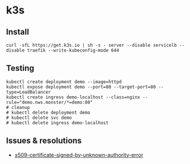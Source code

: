 # k3s

## Install

```shellscript
curl -sfL https://get.k3s.io | sh -s - server --disable servicelb --disable traefik --write-kubeconfig-mode 644
```

## Testing

```shellscript
kubectl create deployment demo --image=httpd
kubectl expose deployment demo --port=80 --target-port=80 --type=LoadBalancer
kubectl create ingress demo-localhost --class=nginx --rule="demo.nws.monster/*=demo:80"
# cleanup
# kubectl delete deployment demo
# kubectl delete svc demo
# kubectl delete ingress demo-localhost
```

## Issues & resolutions

- [x509-certificate-signed-by-unknown-authority-error](https://fabianlee.org/2022/01/29/nginx-ingress-nginx-controller-admission-error-x509-certificate-signed-by-unknown-authority/)
